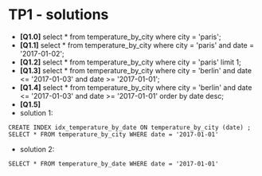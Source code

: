 TP1 - solutions
===============
* **[Q1.0]** select * from temperature_by_city where city = 'paris';
* **[Q1.1]** select * from temperature_by_city where city = 'paris' and date = '2017-01-02';
* **[Q1.2]** select * from temperature_by_city where city = 'paris'  limit 1;
* **[Q1.3]** select * from temperature_by_city where city = 'berlin' and date <= '2017-01-03' and date >= '2017-01-01';
* **[Q1.4]** select * from temperature_by_city where city = 'berlin'  and date <= '2017-01-03' and date >= '2017-01-01' order by date desc;
* **[Q1.5]** 
 * solution 1:
```
CREATE INDEX idx_temperature_by_date ON temperature_by_city (date) ; 
SELECT * FROM temperature_by_city WHERE date = '2017-01-01'
```
 * solution 2:
```
SELECT * FROM temperature_by_date WHERE date = '2017-01-01'
```

